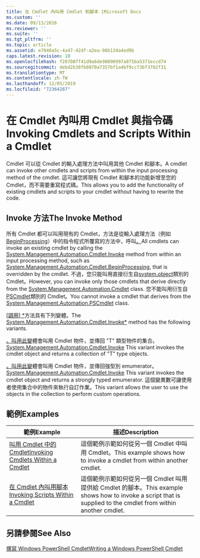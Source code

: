 ```yaml
---
title: 在 Cmdlet 內叫用 Cmdlet 和腳本 |Microsoft Docs
ms.custom: ''
ms.date: 09/13/2016
ms.reviewer: ''
ms.suite: ''
ms.tgt_pltfrm: ''
ms.topic: article
ms.assetid: e7040a5c-4a47-42df-a2ea-96b134a4ed9b
caps.latest.revision: 10
ms.openlocfilehash: f20708ff41d9a6de90090997a875ba5371eccd74
ms.sourcegitcommit: debd2b38fb8070a7357bf1a4bf9cc736f3702f31
ms.translationtype: MT
ms.contentlocale: zh-TW
ms.lasthandoff: 12/05/2019
ms.locfileid: "72364287"
---
```

# <a name="invoking-cmdlets-and-scripts-within-a-cmdlet"></a><span data-ttu-id="c8ca4-102">在 Cmdlet 內叫用 Cmdlet 與指令碼</span><span class="sxs-lookup"><span data-stu-id="c8ca4-102">Invoking Cmdlets and Scripts Within a Cmdlet</span></span>

<span data-ttu-id="c8ca4-103">Cmdlet 可以從 Cmdlet 的輸入處理方法中叫用其他 Cmdlet 和腳本。</span><span class="sxs-lookup"><span data-stu-id="c8ca4-103">A cmdlet can invoke other cmdlets and scripts from within the input processing method of the cmdlet.</span></span> <span data-ttu-id="c8ca4-104">這可讓您將現有 Cmdlet 和腳本的功能新增至您的 Cmdlet，而不需要重寫程式碼。</span><span class="sxs-lookup"><span data-stu-id="c8ca4-104">This allows you to add the functionality of existing cmdlets and scripts to your cmdlet without having to rewrite the code.</span></span>

## <a name="the-invoke-method"></a><span data-ttu-id="c8ca4-105">Invoke 方法</span><span class="sxs-lookup"><span data-stu-id="c8ca4-105">The Invoke Method</span></span>

<span data-ttu-id="c8ca4-106">所有 Cmdlet 都可以叫用現有的 Cmdlet，方法是從輸入處理方法（例如[BeginProcessing](/dotnet/api/System.Management.Automation.Cmdlet.BeginProcessing)）中的指令程式所覆寫的方法中，呼叫[。](/dotnet/api/System.Management.Automation.Cmdlet.Invoke)</span><span class="sxs-lookup"><span data-stu-id="c8ca4-106">All cmdlets can invoke an existing cmdlet by calling the [System.Management.Automation.Cmdlet.Invoke](/dotnet/api/System.Management.Automation.Cmdlet.Invoke) method from within an input processing method, such as [System.Management.Automation.Cmdlet.BeginProcessing](/dotnet/api/System.Management.Automation.Cmdlet.BeginProcessing), that is overridden by the cmdlet.</span></span> <span data-ttu-id="c8ca4-107">不過，您只能叫用直接衍生自[system.object](/dotnet/api/System.Management.Automation.Cmdlet)類別的 Cmdlet。</span><span class="sxs-lookup"><span data-stu-id="c8ca4-107">However, you can invoke only those cmdlets that derive directly from the [System.Management.Automation.Cmdlet](/dotnet/api/System.Management.Automation.Cmdlet) class.</span></span> <span data-ttu-id="c8ca4-108">您不能叫用衍生自[PSCmdlet](/dotnet/api/System.Management.Automation.PSCmdlet)類別的 Cmdlet。</span><span class="sxs-lookup"><span data-stu-id="c8ca4-108">You cannot invoke a cmdlet that derives from the [System.Management.Automation.PSCmdlet](/dotnet/api/System.Management.Automation.PSCmdlet) class.</span></span>

<span data-ttu-id="c8ca4-109">[[調用] \*](/dotnet/api/System.Management.Automation.Cmdlet.Invoke)方法具有下列變體。</span><span class="sxs-lookup"><span data-stu-id="c8ca4-109">The [System.Management.Automation.Cmdlet.Invoke\*](/dotnet/api/System.Management.Automation.Cmdlet.Invoke) method has the following variants.</span></span>

<span data-ttu-id="c8ca4-110">[。叫用此變](/dotnet/api/System.Management.Automation.Cmdlet.Invoke)體會叫用 Cmdlet 物件，並傳回 "T" 類型物件的集合。</span><span class="sxs-lookup"><span data-stu-id="c8ca4-110">[System.Management.Automation.Cmdlet.Invoke](/dotnet/api/System.Management.Automation.Cmdlet.Invoke) This variant invokes the cmdlet object and returns a collection of "T" type objects.</span></span>

<span data-ttu-id="c8ca4-111">[。叫用此變](/dotnet/api/System.Management.Automation.Cmdlet.Invoke)體會叫用 Cmdlet 物件，並傳回強型別 emumerator。</span><span class="sxs-lookup"><span data-stu-id="c8ca4-111">[System.Management.Automation.Cmdlet.Invoke](/dotnet/api/System.Management.Automation.Cmdlet.Invoke) This variant invokes the cmdlet object and returns a strongly typed emumerator.</span></span> <span data-ttu-id="c8ca4-112">這個變異數可讓使用者使用集合中的物件來執行自訂作業。</span><span class="sxs-lookup"><span data-stu-id="c8ca4-112">This variant allows the user to use the objects in the collection to perform custom operations.</span></span>

## <a name="examples"></a><span data-ttu-id="c8ca4-113">範例</span><span class="sxs-lookup"><span data-stu-id="c8ca4-113">Examples</span></span>

|<span data-ttu-id="c8ca4-114">範例</span><span class="sxs-lookup"><span data-stu-id="c8ca4-114">Example</span></span>|<span data-ttu-id="c8ca4-115">描述</span><span class="sxs-lookup"><span data-stu-id="c8ca4-115">Description</span></span>|
|-------------|-----------------|
|[<span data-ttu-id="c8ca4-116">叫用 Cmdlet 中的 Cmdlet</span><span class="sxs-lookup"><span data-stu-id="c8ca4-116">Invoking Cmdlets Within a Cmdlet</span></span>](./how-to-invoke-a-cmdlet-from-within-a-cmdlet.md)|<span data-ttu-id="c8ca4-117">這個範例示範如何從另一個 Cmdlet 中叫用 Cmdlet。</span><span class="sxs-lookup"><span data-stu-id="c8ca4-117">This example shows how to invoke a cmdlet from within another cmdlet.</span></span>|
|[<span data-ttu-id="c8ca4-118">在 Cmdlet 內叫用腳本</span><span class="sxs-lookup"><span data-stu-id="c8ca4-118">Invoking Scripts Within a Cmdlet</span></span>](./how-to-invoke-scripts-within-a-cmdlet.md)|<span data-ttu-id="c8ca4-119">這個範例示範如何從另一個 Cmdlet 叫用提供給 Cmdlet 的腳本。</span><span class="sxs-lookup"><span data-stu-id="c8ca4-119">This example shows how to invoke a script that is supplied to the cmdlet from within another cmdlet.</span></span>|

## <a name="see-also"></a><span data-ttu-id="c8ca4-120">另請參閱</span><span class="sxs-lookup"><span data-stu-id="c8ca4-120">See Also</span></span>

[<span data-ttu-id="c8ca4-121">撰寫 Windows PowerShell Cmdlet</span><span class="sxs-lookup"><span data-stu-id="c8ca4-121">Writing a Windows PowerShell Cmdlet</span></span>](./writing-a-windows-powershell-cmdlet.md)
